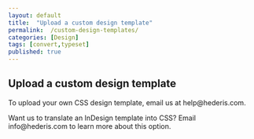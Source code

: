 ```yaml
---
layout: default
title:  "Upload a custom design template"
permalink:  /custom-design-templates/
categories: [Design]
tags: [convert,typeset]
published: true
---
```


<section data-type="chapter" class="hsecchapter" data-hederis-type="hsecchapter" id="custom-design-templates" data-pi-attrs="id: custom-design-templates; data-tags: convert,typeset;" role="doc-chapter" data-tags="convert,typeset" data-author-name=" " data-book-title=" " title="Upload a custom design template"><h1 data-hederis-type="hblkchaptitle" class="hblkchaptitle" id="pR164RFem">Upload a custom design template</h1><p class="hblkp" data-hederis-type="hblkp" id="pzZo11nUs">To upload your own CSS design template, email us at help@hederis.com.</p><p class="hblkp" data-hederis-type="hblkp" id="pZWMf2Qzs">Want us to translate an InDesign template into CSS? Email info@hederis.com to learn more about this option.</p></section>